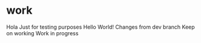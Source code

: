 # work
Hola
Just for testing purposes
Hello World!
Changes from dev branch
Keep on working
Work in progress
